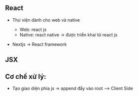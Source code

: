 ## React 

- Thư viện dành cho web và native
    + Web: react js
    + Native: react native -> được triển khai từ react js

- Nextjs -> React framework

## JSX


## Cơ chế xử lý:
- Tạo giao diện phía js -> append đẩy vào root --> Client Side


